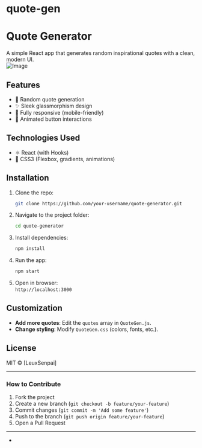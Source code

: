 # quote-gen
# **Quote Generator**  

A simple React app that generates random inspirational quotes with a clean, modern UI.  
 ![Image](https://github.com/user-attachments/assets/8e2e5518-3158-4635-985a-f1d8b9547ded)

## **Features**  
- 🎉 Random quote generation  
- ✨ Sleek glassmorphism design  
- 📱 Fully responsive (mobile-friendly)  
- 🎨 Animated button interactions  

## **Technologies Used**  
- ⚛️ React (with Hooks)  
- 🎨 CSS3 (Flexbox, gradients, animations)  

## **Installation**  
1. Clone the repo:  
   ```sh
   git clone https://github.com/your-username/quote-generator.git
   ```
2. Navigate to the project folder:  
   ```sh
   cd quote-generator
   ```
3. Install dependencies:  
   ```sh
   npm install
   ```
4. Run the app:  
   ```sh
   npm start
   ```
5. Open in browser:  
   `http://localhost:3000`  

## **Customization**  
- **Add more quotes**: Edit the `quotes` array in `QuoteGen.js`.  
- **Change styling**: Modify `QuoteGen.css` (colors, fonts, etc.).  

## **License**  
MIT © [LeuxSenpai]  

---

### **How to Contribute**  
1. Fork the project  
2. Create a new branch (`git checkout -b feature/your-feature`)  
3. Commit changes (`git commit -m 'Add some feature'`)  
4. Push to the branch (`git push origin feature/your-feature`)  
5. Open a Pull Request  

---

*
